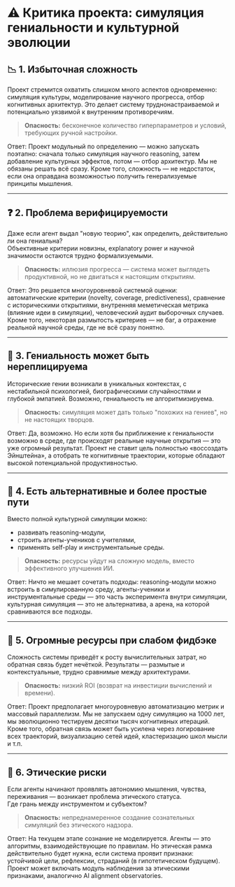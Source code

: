 # ⚠️ Критика проекта: симуляция гениальности и культурной эволюции

## 📉 1. Избыточная сложность

Проект стремится охватить слишком много аспектов одновременно: симуляция культуры, моделирование научного прогресса, отбор когнитивных архитектур. Это делает систему труднонастраиваемой и потенциально уязвимой к внутренним противоречиям.

> **Опасность:** бесконечное количество гиперпараметров и условий, требующих ручной настройки.

Ответ: Проект модульный по определению — можно запускать поэтапно:
сначала только симуляция научного reasoning,
затем добавление культурных эффектов,
потом — отбор архитектур.
Мы не обязаны решать всё сразу. Кроме того, сложность — не недостаток, если она оправдана возможностью получить генерализуемые принципы мышления.

---

## ❓ 2. Проблема верифицируемости

Даже если агент выдал "новую теорию", как определить, действительно ли она гениальна?  
Объективные критерии новизны, explanatory power и научной значимости остаются трудно формализуемыми.

> **Опасность:** иллюзия прогресса — система может выглядеть продуктивной, но не двигаться к настоящим открытиям.

Ответ:
Это решается многоуровневой системой оценки:
автоматические критерии (novelty, coverage, predictiveness),
сравнение с историческими открытиями,
внутренняя меметическая метрика (влияние идеи в симуляции),
человеческий аудит выборочных случаев.
Кроме того, некоторая размытость критериев — не баг, а отражение реальной научной среды, где не всё сразу понятно.

---

## 🧬 3. Гениальность может быть нереплицируема

Исторические гении возникали в уникальных контекстах, с нестабильной психологией, биографическими случайностями и глубокой эмпатией. Возможно, гениальность не алгоритмизируема.

> **Опасность:** симуляция может дать только "похожих на гениев", но не настоящих творцов.

Ответ:
Да, возможно. Но если хотя бы приближение к гениальности возможно в среде, где происходят реальные научные открытия — это уже огромный результат.
Проект не ставит цель полностью «воссоздать Эйнштейна», а отобрать те когнитивные траектории, которые обладают высокой потенциальной продуктивностью.

---

## 🔀 4. Есть альтернативные и более простые пути

Вместо полной культурной симуляции можно:
- развивать reasoning-модули,
- строить агенты-учеников с учителями,
- применять self-play и инструментальные среды.

> **Опасность:** ресурсы уйдут на сложную модель, вместо эффективного улучшения ИИ.

Ответ:
Ничто не мешает сочетать подходы:
reasoning-модули можно встроить в симулированную среду,
агенты-ученики и инструментальные среды — это часть эксперимента внутри симуляции,
культурная симуляция — это не альтернатива, а арена, на которой сравниваются все подходы.


---

## 🔋 5. Огромные ресурсы при слабом фидбэке

Сложность системы приведёт к росту вычислительных затрат, но обратная связь будет нечёткой. Результаты — размытые и контекстуальные, трудно сравнимые между архитектурами.

> **Опасность:** низкий ROI (возврат на инвестиции вычислений и времени).

Ответ:
Проект предполагает многоуровневую автоматизацию метрик и массовый параллелизм. Мы не запускаем одну симуляцию на 1000 лет, мы эволюционно тестируем десятки тысяч когнитивных итераций. Кроме того, обратная связь может быть усилена через логирование всех траекторий, визуализацию сетей идей, кластеризацию школ мысли и т.п.

---

## 🧠 6. Этические риски

Если агенты начинают проявлять автономию мышления, чувства, переживания — возникает проблема этического статуса.  
Где грань между инструментом и субъектом?

> **Опасность:** непреднамеренное создание сознательных симуляций без этического надзора.

Ответ:
На текущем этапе сознание не моделируется. Агенты — это алгоритмы, взаимодействующие по правилам. Но этическая рамка действительно будет нужна, если система проявит признаки:
устойчивой цели, рефлексии, страданий (в гипотетическом будущем).
Проект может включать модуль наблюдения за этическими признаками, аналогично AI alignment observatories.